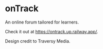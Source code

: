 # onTrack

An online forum tailored for learners.

Check it out at https://ontrack.up.railway.app/.


Design credit to Traversy Media.
